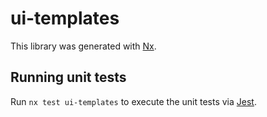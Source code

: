 # ui-templates

This library was generated with [Nx](https://nx.dev).

## Running unit tests

Run `nx test ui-templates` to execute the unit tests via [Jest](https://jestjs.io).

